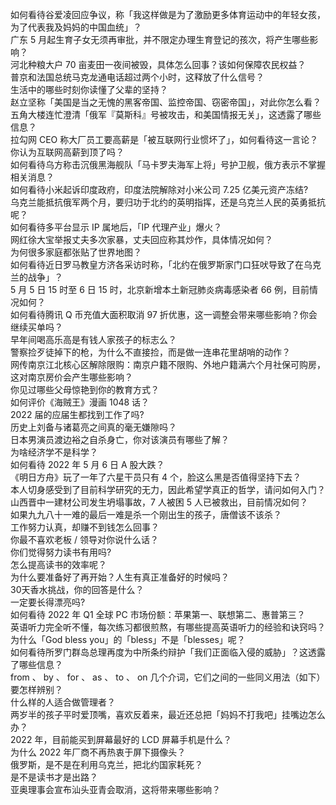 如何看待谷爱凌回应争议，称「我这样做是为了激励更多体育运动中的年轻女孩，为了代表我及妈妈的中国血统」？  
广东 5 月起生育子女无须再审批，并不限定办理生育登记的孩次，将产生哪些影响？  
河北种粮大户 70 亩麦田一夜间被毁，具体怎么回事？该如何保障农民权益？  
普京和法国总统马克龙通电话超过两个小时，这释放了什么信号？  
生活中的哪些时刻你读懂了父辈的坚持？  
赵立坚称「美国是当之无愧的黑客帝国、监控帝国、窃密帝国」，对此你怎么看？  
五角大楼连忙澄清「俄军『莫斯科』号被攻击，和美国情报无关」，这透露了哪些信息？  
拉勾网 CEO 称大厂员工要高薪是「被互联网行业惯坏了」，如何看待这一言论？你认为互联网高薪到顶了吗？  
如何看待乌方称击沉俄黑海舰队「马卡罗夫海军上将」号护卫舰，俄方表示不掌握相关消息？  
如何看待小米起诉印度政府，印度法院解除对小米公司 7.25 亿美元资产冻结?  
乌克兰能抵抗俄军两个月，要归功于北约的英明指挥，还是乌克兰人民的英勇抵抗呢？  
如何看待多平台显示 IP 属地后，「IP 代理产业」爆火？  
网红徐大宝举报丈夫多次家暴，丈夫回应称其炒作，具体情况如何？  
为何很多家庭都张贴了世界地图？  
如何看待近日罗马教皇方济各采访时称，「北约在俄罗斯家门口狂吠导致了在乌克兰的战争」？  
5 月 5 日 15 时至 6 日 15 时，北京新增本土新冠肺炎病毒感染者 66 例，目前情况如何？  
如何看待腾讯 Q 币充值大面积取消 97 折优惠，这一调整会带来哪些影响？你会继续买单吗？  
早年间喝高乐高是有钱人家孩子的标志么？  
警察捡歹徒掉下的枪，为什么不直接捡，而是做一连串花里胡哨的动作？  
网传南京江北核心区解除限购：南京户籍不限购、外地户籍满六个月社保可购房，这对南京房价会产生哪些影响？  
你见过哪些父母惊艳到你的教育方式？  
如何评价《海贼王》漫画 1048 话？  
2022 届的应届生都找到工作了吗?  
历史上刘备与诸葛亮之间真的毫无嫌隙吗？  
日本男演员渡边裕之自杀身亡，你对该演员有哪些了解？  
为啥经济学不是科学？  
如何看待 2022 年 5 月 6 日 A 股大跌？  
《明日方舟》玩了一年了六星干员只有 4 个，脸这么黑是否值得坚持下去？  
本人切身感受到了目前科学研究的无力，因此希望学真正的哲学，请问如何入门？  
山西晋中一建材公司发生坍塌事故，7 人被困 5 人已被救出，目前情况如何？  
如果九九八十一难的最后一难是杀一个刚出生的孩子，唐僧该不该杀？  
工作努力认真，却赚不到钱怎么回事？  
你最不喜欢老板 / 领导对你说什么话？  
你们觉得努力读书有用吗?  
怎么提高读书的效率呢？  
为什么要准备好了再开始？人生有真正准备好的时候吗？  
30天香水挑战，你的回答是什么？  
一定要长得漂亮吗?  
如何看待 2022 年 Q1 全球 PC 市场份额：苹果第一、联想第二、惠普第三？  
英语听力完全听不懂，每次练习都很煎熬，有哪些提高英语听力的经验和诀窍吗？  
为什么「God bless you」的「bless」不是「blesses」呢？  
如何看待所罗门群岛总理再度为中所条约辩护「我们正面临入侵的威胁」？这透露了哪些信息？  
from 、 by 、 for 、 as 、 to 、 on 几个介词，它们之间的一些同义用法（如下）要怎样辨别？  
什么样的人适合做管理者？  
两岁半的孩子平时爱顶嘴，喜欢反着来，最近还总把「妈妈不打我吧」挂嘴边怎么办？  
2022 年，目前能买到屏幕最好的 LCD 屏幕手机是什么？  
为什么 2022 年厂商不再热衷于屏下摄像头？  
俄罗斯，是不是在利用乌克兰，把北约国家耗死？  
是不是读书才是出路？  
亚奥理事会宣布汕头亚青会取消，这将带来哪些影响？  
